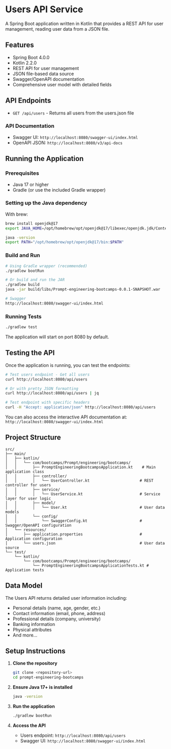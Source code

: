 # Users API Service

A Spring Boot application written in Kotlin that provides a REST API for user management, reading user data from a JSON file.

## Features

- Spring Boot 4.0.0
- Kotlin 2.2.0
- REST API for user management
- JSON file-based data source
- Swagger/OpenAPI documentation
- Comprehensive user model with detailed fields

## API Endpoints

- `GET /api/users` - Returns all users from the users.json file

### API Documentation
- Swagger UI: `http://localhost:8080/swagger-ui/index.html`
- OpenAPI JSON: `http://localhost:8080/v3/api-docs`

## Running the Application

### Prerequisites
- Java 17 or higher
- Gradle (or use the included Gradle wrapper)

### Setting up the Java dependency

With brew:
```bash
brew install openjdk@17
export JAVA_HOME=/opt/homebrew/opt/openjdk@17/libexec/openjdk.jdk/Contents/Home

java -version
export PATH="/opt/homebrew/opt/openjdk@17/bin:$PATH"
```

### Build and Run
```bash
# Using Gradle wrapper (recommended)
./gradlew bootRun

# Or build and run the JAR
./gradlew build
java -jar build/libs/Prompt-engineering-bootcamps-0.0.1-SNAPSHOT.war

# Swagger
http://localhost:8080/swagger-ui/index.html
```

### Running Tests
```bash
./gradlew test
```

The application will start on port 8080 by default.

## Testing the API

Once the application is running, you can test the endpoints:

```bash
# Test users endpoint - Get all users
curl http://localhost:8080/api/users

# Or with pretty JSON formatting
curl http://localhost:8080/api/users | jq

# Test endpoint with specific headers
curl -H "Accept: application/json" http://localhost:8080/api/users
```

You can also access the interactive API documentation at: `http://localhost:8080/swagger-ui/index.html`

## Project Structure

```
src/
├── main/
│   ├── kotlin/
│   │   └── com/bootcamps/Prompt/engineering/bootcamps/
│   │       ├── PromptEngineeringBootcampsApplication.kt    # Main application class
│   │       ├── controller/
│   │       │   └── UserController.kt                      # REST controller for users
│   │       ├── service/
│   │       │   └── UserService.kt                         # Service layer for user logic
│   │       ├── model/
│   │       │   └── User.kt                                # User data models
│   │       └── config/
│   │           └── SwaggerConfig.kt                       # Swagger/OpenAPI configuration
│   └── resources/
│       ├── application.properties                         # Application configuration
│       └── users.json                                     # User data source
└── test/
    └── kotlin/
        └── com/bootcamps/Prompt/engineering/bootcamps/
            └── PromptEngineeringBootcampsApplicationTests.kt # Application tests
```

## Data Model

The Users API returns detailed user information including:
- Personal details (name, age, gender, etc.)
- Contact information (email, phone, address)
- Professional details (company, university)
- Banking information
- Physical attributes
- And more...

## Setup Instructions

1. **Clone the repository**
   ```bash
   git clone <repository-url>
   cd prompt-engineering-bootcamps
   ```

2. **Ensure Java 17+ is installed**
   ```bash
   java -version
   ```

3. **Run the application**
   ```bash
   ./gradlew bootRun
   ```

4. **Access the API**
   - Users endpoint: `http://localhost:8080/api/users`
   - Swagger UI: `http://localhost:8080/swagger-ui/index.html`
